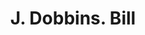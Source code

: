 ---
doi: 10.7916/D8RB8GNN
date_other: '1900'
date_other_textual: 1900-1909
form: printed ephemera
genre:
- Invoices
name:
- J. Dobbins
object_in_context_url: https://biggert.cul.columbia.edu/items/view/ave_biggert_01027
subject_hierarchical_geographic:
- New York, New York, United States
subject_name:
- J. Dobbins
title: J. Dobbins. Bill
sort_title: J. Dobbins. Bill
call_number: ave_biggert_01027
coordinates:
- 40.71277777777778,-74.00583333333333
pid: ave_biggert_01027
identifiers: ave_biggert_01027
thumbnail: https://derivativo-3.library.columbia.edu/iiif/2/ldpd:344330/full/!256,256/0/native.jpg
permalink: "/biggert/ave_biggert_01027/"
layout: iiif-image-page
---